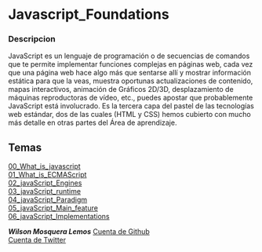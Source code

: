 # Javascript_Foundations

### Descripcion
JavaScript es un lenguaje de programación o de secuencias de comandos que te permite implementar funciones complejas en páginas web, cada vez que una página web hace algo más que sentarse allí y mostrar información estática para que la veas, muestra oportunas actualizaciones de contenido, mapas interactivos, animación de Gráficos 2D/3D, desplazamiento de máquinas reproductoras de vídeo, etc., puedes apostar que probablemente JavaScript está involucrado. Es la tercera capa del pastel de las tecnologías web estándar, dos de las cuales (HTML y CSS) hemos cubierto con mucho más detalle en otras partes del Área de aprendizaje.



## Temas

[00_What_is_javascript](Introduction/00_What_is_javascript.html)<br>
[01_What_is_ECMAScript](Introduction/01_What_is_ECMAScript.html)</br>
[02_javaScript_Engines](Introduction/02_javaScript_Engines.html)</br>
[03_javaScript_runtime](Introduction/03_JavaScript_runtime.html)</br>
[04_javaScript_Paradigm](Introduction/04_JavaScript_Paradigm.html)</br>
[05_javaScript_Main_feature](Introduction/05_JavaScript__Main_features.html)</br>
[06_javaScript_Implementations](Introduction/06_JavaScript_Implementations.html)</br>


***Wilson Mosquera Lemos***
[Cuenta de Github](https://github.com/niche66999)</br>
[Cuenta de Twitter](https://twitter.com/niche66999)</br>